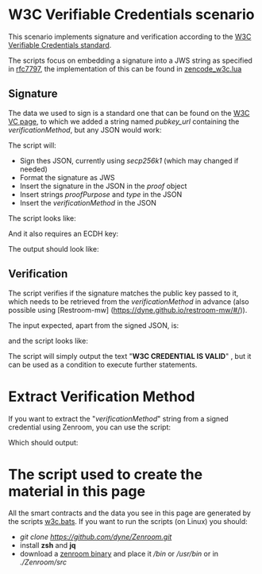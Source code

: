 <!-- Unused files
 
givenDebugOutputVerbose.json
givenLongOutput.json
 

Link file with relative path: <a href="./_media/examples/zencode_cookbook/givenArraysLoadInput.json">givenArraysLoadInput.json</a>
 
-->




# W3C Verifiable Credentials scenario

This scenario implements signature and verification according to the  [W3C Verifiable Credentials standard](https://w3c.github.io/vc-data-model/).

The scripts focus on embedding a signature into a JWS string as specified in [rfc7797](https://tools.ietf.org/html/rfc7797), the implementation of this can be found in [zencode_w3c.lua](https://github.com/dyne/Zenroom/blob/master/src/lua/zencode_w3c.lua#L50-L61)

## Signature


The data we used to sign is a standard one that can be found on the [W3C VC page](https://w3c.github.io/vc-data-model/#concrete-lifecycle-example), to which we added a string named *pubkey_url* containing the *verificationMethod*, but any JSON would work: 

[](../_media/examples/zencode_cookbook/w3c/W3C-VC_unsigned.json ':include :type=code json')

The script will: 
* Sign thes JSON, currently using *secp256k1* (which may changed if needed)
* Format the signature as JWS
* Insert the signature in the JSON in the *proof* object
* Insert strings *proofPurpose* and *type* in the JSON
* Insert the *verificationMethod* in the JSON

The script looks like:

[](../_media/examples/zencode_cookbook/w3c/W3C-VC_sign.zen ':include :type=code gherkin')

And it also requires an ECDH key: 

[](../_media/examples/zencode_cookbook/w3c/W3C-VC_issuerKeypair.json ':include :type=code json')

The output should look like: 

[](../_media/examples/zencode_cookbook/w3c/W3C-VC_signed.json ':include :type=code json') 

## Verification
 
The script verifies if the signature matches the public key passed to it, which needs to be retrieved from the *verificationMethod* in advance (also possible using [Restroom-mw] (https://dyne.github.io/restroom-mw/#/)).

The input expected, apart from the signed JSON, is: 

[](../_media/examples/zencode_cookbook/w3c/W3C-VC_pubkey.json ':include :type=code json')

and the script looks like: 


[](../_media/examples/zencode_cookbook/w3c/W3C-VC_verify.zen ':include :type=code gherkin')

The script will simply output the text "**W3C CREDENTIAL IS VALID**" , but it can be used as a condition to execute further statements. 


# Extract Verification Method

If you want to extract the "*verificationMethod*" string from a signed credential using Zenroom, you can use the script: 


[](../_media/examples/zencode_cookbook/w3c/W3C-VC_extract.zen ':include :type=code gherkin')

Which should output: 

[](../_media/examples/zencode_cookbook/w3c/W3C-VC_extracted_verification_method.json ':include :type=code json')


# The script used to create the material in this page

All the smart contracts and the data you see in this page are generated by the scripts [w3c.bats](https://github.com/dyne/Zenroom/blob/master/test/zencode/w3c.bats). If you want to run the scripts (on Linux) you should: 
 - *git clone https://github.com/dyne/Zenroom.git*
 - install **zsh** and **jq**
 - download a [zenroom binary](https://zenroom.org/#downloads) and place it */bin* or */usr/bin* or in *./Zenroom/src*









<!-- Temp removed, 


-->
### 
